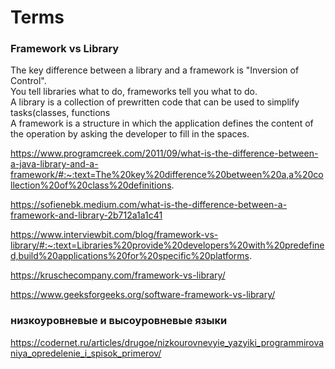 # Terms

### Framework vs Library  

The key difference between a library and a framework is "Inversion of Control".   
You tell libraries what to do, frameworks tell you what to do.  
A library is a collection of prewritten code that can be used to simplify tasks(classes, functions  
A framework is a structure in which the application defines the content of the operation by asking the developer to fill in the spaces.

https://www.programcreek.com/2011/09/what-is-the-difference-between-a-java-library-and-a-framework/#:~:text=The%20key%20difference%20between%20a,a%20collection%20of%20class%20definitions.

https://sofienebk.medium.com/what-is-the-difference-between-a-framework-and-library-2b712a1a1c41  

https://www.interviewbit.com/blog/framework-vs-library/#:~:text=Libraries%20provide%20developers%20with%20predefined,build%20applications%20for%20specific%20platforms.

https://kruschecompany.com/framework-vs-library/  

https://www.geeksforgeeks.org/software-framework-vs-library/

### низкоуровневые и высоуровневые языки  

https://codernet.ru/articles/drugoe/nizkourovnevyie_yazyiki_programmirovaniya_opredelenie_i_spisok_primerov/

